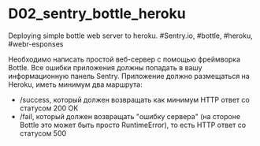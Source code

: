 # D02_sentry_bottle_heroku
Deploying simple bottle web server to heroku. #Sentry.io, #bottle, #heroku, #webr-esponses

Необходимо написать простой веб-сервер с помощью фреймворка Bottle. Все ошибки приложения должны попадать в вашу информационную панель Sentry. Приложение должно размещаться на Heroku, иметь минимум два маршрута:

- /success, который должен возвращать как минимум HTTP ответ со статусом 200 OK
- /fail, который должен возвращать "ошибку сервера" (на стороне Bottle это может быть просто RuntimeError), то есть HTTP ответ со статусом 500
